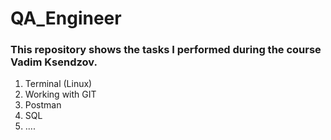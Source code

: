 # QA_Engineer

### This repository shows the tasks I performed during the course Vadim Ksendzov.
1. Terminal (Linux)
2. Working with GIT
3. Postman
4. SQL
5. ....
